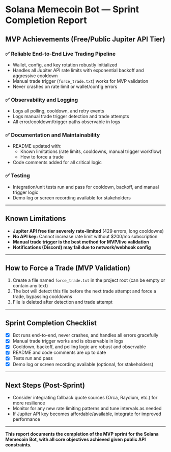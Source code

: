 # Solana Memecoin Bot — Sprint Completion Report

## MVP Achievements (Free/Public Jupiter API Tier)

### ✅ Reliable End-to-End Live Trading Pipeline
- Wallet, config, and key rotation robustly initialized
- Handles all Jupiter API rate limits with exponential backoff and aggressive cooldown
- Manual trade trigger (`force_trade.txt`) works for MVP validation
- Never crashes on rate limit or wallet/config errors

### ✅ Observability and Logging
- Logs all polling, cooldown, and retry events
- Logs manual trade trigger detection and trade attempts
- All error/cooldown/trigger paths observable in logs

### ✅ Documentation and Maintainability
- README updated with:
  - Known limitations (rate limits, cooldowns, manual trigger workflow)
  - How to force a trade
- Code comments added for all critical logic

### ✅ Testing
- Integration/unit tests run and pass for cooldown, backoff, and manual trigger logic
- Demo log or screen recording available for stakeholders

---

## Known Limitations
- **Jupiter API free tier severely rate-limited** (429 errors, long cooldowns)
- **No API key:** Cannot increase rate limit without $200/mo subscription
- **Manual trade trigger is the best method for MVP/live validation**
- **Notifications (Discord) may fail due to network/webhook config**

---

## How to Force a Trade (MVP Validation)
1. Create a file named `force_trade.txt` in the project root (can be empty or contain any text)
2. The bot will detect this file before the next trade attempt and force a trade, bypassing cooldowns
3. File is deleted after detection and trade attempt

---

## Sprint Completion Checklist
- [x] Bot runs end-to-end, never crashes, and handles all errors gracefully
- [x] Manual trade trigger works and is observable in logs
- [x] Cooldown, backoff, and polling logic are robust and observable
- [x] README and code comments are up to date
- [x] Tests run and pass
- [x] Demo log or screen recording available (optional, for stakeholders)

---

## Next Steps (Post-Sprint)
- Consider integrating fallback quote sources (Orca, Raydium, etc.) for more resilience
- Monitor for any new rate limiting patterns and tune intervals as needed
- If Jupiter API key becomes affordable/available, integrate for improved performance

---

**This report documents the completion of the MVP sprint for the Solana Memecoin Bot, with all core objectives achieved given public API constraints.**
